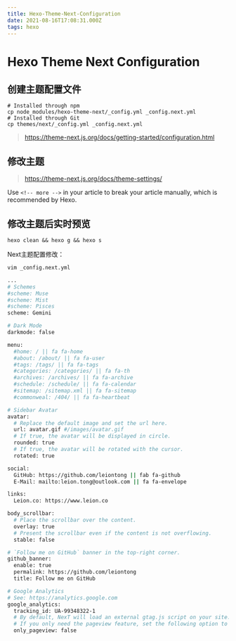 ```yaml
---
title: Hexo-Theme-Next-Configuration
date: 2021-08-16T17:08:31.000Z
tags: hexo
---
```


# Hexo Theme Next Configuration

## 创建主题配置文件

```
# Installed through npm
cp node_modules/hexo-theme-next/_config.yml _config.next.yml
# Installed through Git
cp themes/next/_config.yml _config.next.yml
```

> <https://theme-next.js.org/docs/getting-started/configuration.html>

## 修改主题

> <https://theme-next.js.org/docs/theme-settings/>

Use `<!-- more -->` in your article to break your article manually, which is recommended by Hexo.

## 修改主题后实时预览

```
hexo clean && hexo g && hexo s
```



Next主题配置修改：
```sh
vim _config.next.yml

...
# Schemes
#scheme: Muse
#scheme: Mist
#scheme: Pisces
scheme: Gemini

# Dark Mode
darkmode: false

menu:
  #home: / || fa fa-home
  #about: /about/ || fa fa-user
  #tags: /tags/ || fa fa-tags
  #categories: /categories/ || fa fa-th
  #archives: /archives/ || fa fa-archive
  #schedule: /schedule/ || fa fa-calendar
  #sitemap: /sitemap.xml || fa fa-sitemap
  #commonweal: /404/ || fa fa-heartbeat

# Sidebar Avatar
avatar:
  # Replace the default image and set the url here.
  url: avatar.gif #/images/avatar.gif
  # If true, the avatar will be displayed in circle.
  rounded: true
  # If true, the avatar will be rotated with the cursor.
  rotated: true

social:
  GitHub: https://github.com/leiontong || fab fa-github
  E-Mail: mailto:leion.tong@outlook.com || fa fa-envelope

links:
  Leion.co: https://www.leion.co

body_scrollbar:
  # Place the scrollbar over the content.
  overlay: true
  # Present the scrollbar even if the content is not overflowing.
  stable: false

# `Follow me on GitHub` banner in the top-right corner.
github_banner:
  enable: true
  permalink: https://github.com/leiontong
  title: Follow me on GitHub

# Google Analytics
# See: https://analytics.google.com
google_analytics:
  tracking_id: UA-99348322-1
  # By default, NexT will load an external gtag.js script on your site.
  # If you only need the pageview feature, set the following option to true to get a better performance.
  only_pageview: false

```

